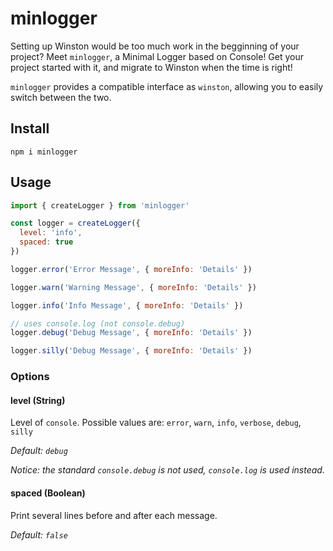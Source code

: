 # minlogger

Setting up Winston would be too much work in the begginning of your project?
Meet `minlogger`, a Minimal Logger based on Console! Get your project started with it, and migrate to Winston when the time is right!

`minlogger` provides a compatible interface as `winston`, allowing you to easily switch between the two.

## Install

```
npm i minlogger
```

## Usage

```js
import { createLogger } from 'minlogger'

const logger = createLogger({
  level: 'info',
  spaced: true
})

logger.error('Error Message', { moreInfo: 'Details' })

logger.warn('Warning Message', { moreInfo: 'Details' })

logger.info('Info Message', { moreInfo: 'Details' })

// uses console.log (not console.debug)
logger.debug('Debug Message', { moreInfo: 'Details' })

logger.silly('Debug Message', { moreInfo: 'Details' })
```

### Options

#### **level (String)**

Level of `console`. Possible values are: `error`, `warn`, `info`, `verbose`, `debug`, `silly`

_Default: `debug`_

_Notice: the standard `console.debug` is not used, `console.log` is used instead._

#### **spaced (Boolean)**

Print several lines before and after each message.

_Default: `false`_
